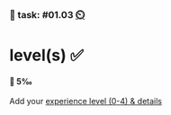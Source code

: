 ### 💪 task: #01.03 [⏲️](https://youtu.be/h1uaTOmvZbA)

# level(s) ✅

#### 🏅 5‰

Add your [experience level (0-4) & details](https://github.com/digital-sustainability/module-eoss-hs24-sandbox/issues/2)
